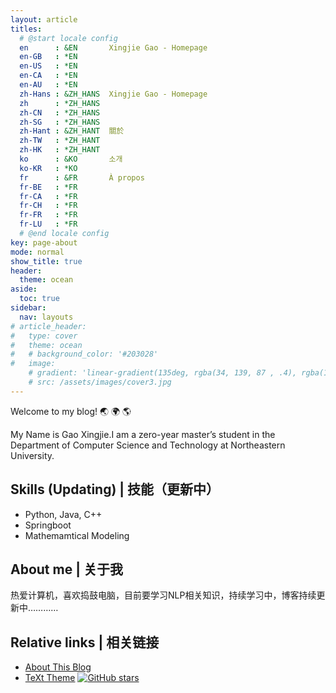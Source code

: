 ```yaml
---
layout: article
titles:
  # @start locale config
  en      : &EN       Xingjie Gao - Homepage
  en-GB   : *EN
  en-US   : *EN
  en-CA   : *EN
  en-AU   : *EN
  zh-Hans : &ZH_HANS  Xingjie Gao - Homepage
  zh      : *ZH_HANS
  zh-CN   : *ZH_HANS
  zh-SG   : *ZH_HANS
  zh-Hant : &ZH_HANT  關於
  zh-TW   : *ZH_HANT
  zh-HK   : *ZH_HANT
  ko      : &KO       소개
  ko-KR   : *KO
  fr      : &FR       À propos
  fr-BE   : *FR
  fr-CA   : *FR
  fr-CH   : *FR
  fr-FR   : *FR
  fr-LU   : *FR
  # @end locale config
key: page-about
mode: normal
show_title: true
header:
  theme: ocean
aside:
  toc: true
sidebar:
  nav: layouts
# article_header:
#   type: cover
#   theme: ocean
#   # background_color: '#203028'
#   image:
    # gradient: 'linear-gradient(135deg, rgba(34, 139, 87 , .4), rgba(139, 34, 139, .4))'
    # src: /assets/images/cover3.jpg
---
```

<!-- <style>
  .page__header .header__brand path {
    fill: rgba(255, 255, 255, .95);
  }
</style> -->
Welcome to my blog! 🌏 🌍 🌎

My Name is Gao Xingjie.I am a zero-year master’s student in the Department of Computer Science and Technology at Northeastern University.

## Skills (Updating) | 技能（更新中）

- Python, Java, C++
- Springboot
- Mathemamtical Modeling 

## About me | 关于我

热爱计算机，喜欢捣鼓电脑，目前要学习NLP相关知识，持续学习中，博客持续更新中…………

## Relative links | 相关链接

- [About This Blog](/blog/20s15/10/14/about-this-blog.html)
- [TeXt Theme](https://github.com/kitian616/jekyll-TeXt-theme) [![GitHub stars](https://img.shields.io/github/stars/kitian616/jekyll-TeXt-theme.svg?style=social&label=Stars)]()